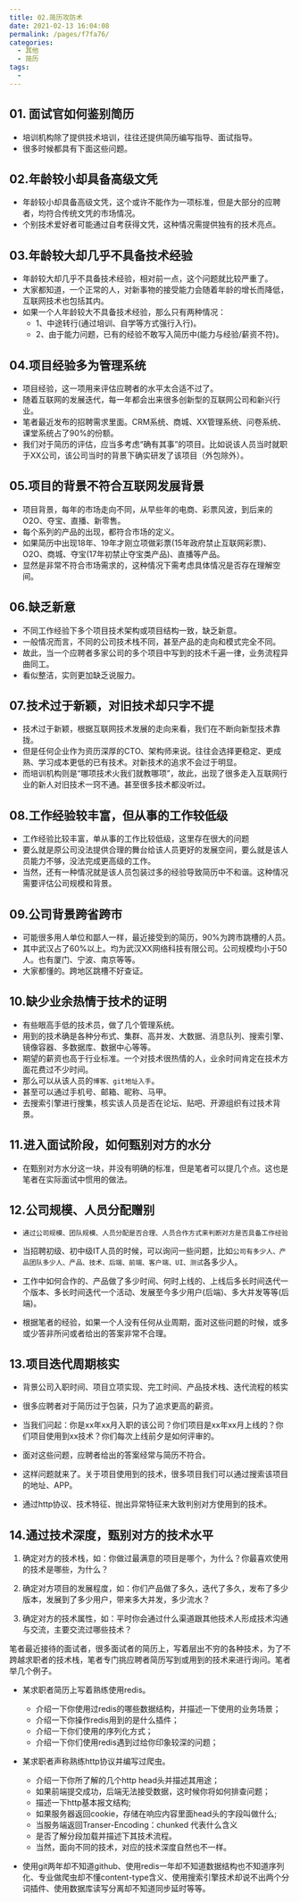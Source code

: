 ```yaml
---
title: 02.简历攻防术
date: 2021-02-13 16:04:08
permalink: /pages/f7fa76/
categories:
  - 其他
  - 简历
tags:
  - 
---
```

## 01. 面试官如何鉴别简历

- 培训机构除了提供技术培训，往往还提供简历编写指导、面试指导。
- 很多时候都具有下面这些问题。

## 02.年龄较小却具备高级文凭

- 年龄较小却具备高级文凭，这个或许不能作为一项标准，但是大部分的应聘者，均符合传统文凭的市场情况。
- 个别技术爱好者可能通过自考获得文凭，这种情况需提供独有的技术亮点。

## 03.年龄较大却几乎不具备技术经验

- 年龄较大却几乎不具备技术经验，相对前一点，这个问题就比较严重了。
- 大家都知道，一个正常的人，对新事物的接受能力会随着年龄的增长而降低，互联网技术也包括其内。
- 如果一个人年龄较大不具备技术经验，那么只有两种情况：
  - 1、中途转行(通过培训、自学等方式强行入行)。
  - 2、由于能力问题，已有的经验不敢写入简历中(能力与经验/薪资不符)。

## 04.项目经验多为管理系统

- 项目经验，这一项用来评估应聘者的水平太合适不过了。
- 随着互联网的发展迭代，每一年都会出来很多创新型的互联网公司和新兴行业。
- 笔者最近发布的招聘需求里面。CRM系统、商城、XX管理系统、问卷系统、课堂系统占了90%的份额。
- 我们对于简历的评估，应当多考虑“确有其事”的项目。比如说该人员当时就职于XX公司，该公司当时的背景下确实研发了该项目（外包除外）。

## 05.项目的背景不符合互联网发展背景

- 项目背景，每年的市场走向不同，从早些年的电商、彩票风波，到后来的O2O、夺宝、直播、新零售。
- 每个系列的产品的出现，都符合市场的定义。
- 如果简历中出现18年、19年才刚立项做彩票(15年政府禁止互联网彩票)、O2O、商城、夺宝(17年初禁止夺宝类产品)、直播等产品。
- 显然是非常不符合市场需求的，这种情况下需考虑具体情况是否存在理解空间。

## 06.缺乏新意

- 不同工作经验下多个项目技术架构或项目结构一致，缺乏新意。
- 一般情况而言，不同的公司技术栈不同，甚至产品的走向和模式完全不同。
- 故此，当一个应聘者多家公司的多个项目中写到的技术千遍一律，业务流程异曲同工。
- 看似整洁，实则更加缺乏说服力。

## 07.技术过于新颖，对旧技术却只字不提

- 技术过于新颖，根据互联网技术发展的走向来看，我们在不断向新型技术靠拢。
- 但是任何企业作为资历深厚的CTO、架构师来说。往往会选择更稳定、更成熟、学习成本更低的已有技术。对新技术的追求不会过于明显。
- 而培训机构则是“哪项技术火我们就教哪项”，故此，出现了很多走入互联网行业的新人对旧技术一窍不通。甚至很多技术都没听过。

## 08.工作经验较丰富，但从事的工作较低级

- 工作经验比较丰富，单从事的工作比较低级，这里存在很大的问题
- 要么就是原公司没法提供合理的舞台给该人员更好的发展空间，要么就是该人员能力不够，没法完成更高级的工作。
- 当然，还有一种情况就是该人员包装过多的经验导致简历中不和谐。这种情况需要评估公司规模和背景。

## 09.公司背景跨省跨市

- 可能很多用人单位和鄙人一样，最近接受到的简历，90%为跨市跳槽的人员。
- 其中武汉占了60%以上。均为武汉XX网络科技有限公司。公司规模均小于50人。也有厦门、宁波、南京等等。
- 大家都懂的。跨地区跳槽不好查证。

## 10.缺少业余热情于技术的证明

- 有些眼高手低的技术员，做了几个管理系统。
- 用到的技术确是各种分布式、集群、高并发、大数据、消息队列、搜索引擎、镜像容器、多数据库、数据中心等等。
- 期望的薪资也高于行业标准。一个对技术很热情的人，业余时间肯定在技术方面花费过不少时间。
- 那么可以从该人员的`博客、git地址入手`。
- 甚至可以通过手机号、邮箱、昵称、马甲。
- 去搜索引擎进行搜集，核实该人员是否在论坛、贴吧、开源组织有过技术背景。



## 11.进入面试阶段，如何甄别对方的水分

- 在甄别对方水分这一块，并没有明确的标准，但是笔者可以提几个点。这也是笔者在实际面试中惯用的做法。



## 12.公司规模、人员分配赠别

- `通过公司规模、团队规模、人员分配是否合理、人员合作方式来判断对方是否具备工作经验`

- 当招聘初级、初中级IT人员的时候，可以询问一些问题，比如`公司有多少人、产品团队多少人、产品、技术、后端、前端、客户端、UI、测试`各多少人。
- 工作中如何合作的、产品做了多少时间、何时上线的、上线后多长时间迭代一个版本、多长时间迭代一个活动、发展至今多少用户(后端)、多大并发等等(后端)。
- 根据笔者的经验，如果一个人没有任何从业周期，面对这些问题的时候，或多或少答非所问或者给出的答案非常不合理。

## 13.项目迭代周期核实

- 背景公司入职时间、项目立项实现、完工时间、产品技术栈、迭代流程的核实

- 很多应聘者对于简历过于包装，只为了追求更高的薪资。
- 当我们问起：你是xx年xx月入职的该公司？你们项目是xx年xx月上线的？你们项目使用到xx技术？你们每次上线前夕是如何评审的。
- 面对这些问题，应聘者给出的答案经常与简历不符合。
- 这样问题就来了。关于项目使用到的技术，很多项目我们可以通过搜索该项目的地址、APP。
- 通过http协议、技术特征、抛出异常特征来大致判别对方使用到的技术。

## 14.通过技术深度，甄别对方的技术水平

1. 确定对方的技术栈，如：你做过最满意的项目是哪个，为什么？你最喜欢使用的技术是哪些，为什么？

2. 确定对方项目的发展程度，如：你们产品做了多久，迭代了多久，发布了多少版本，发展到了多少用户，带来多大并发，多少流水？

3. 确定对方的技术属性，如：平时你会通过什么渠道跟其他技术人形成技术沟通与交流，主要交流过哪些技术？

笔者最近接待的面试者，很多面试者的简历上，写着层出不穷的各种技术，为了不跨越求职者的技术栈，笔者专门挑应聘者简历写到或用到的技术来进行询问。笔者举几个例子。

-  某求职者简历上写着熟练使用redis。
   - 介绍一下你使用过redis的哪些数据结构，并描述一下使用的业务场景；
   - 介绍一下你操作redis用到的是什么插件；
   - 介绍一下你们使用的序列化方式；
   - 介绍一下你们使用redis遇到过给你印象较深的问题；

-  某求职者声称熟练http协议并编写过爬虫。
   - 介绍一下你所了解的几个http head头并描述其用途；
   - 如果前端提交成功，后端无法接受数据，这时候你将如何排查问题；
   - 描述一下http基本报文结构;
   - 如果服务器返回cookie，存储在响应内容里面head头的字段叫做什么;
   - 当服务端返回Transer-Encoding：chunked 代表什么含义
   - 是否了解分段加载并描述下其技术流程。
   - 当然，面向不同的技术，对应的技术深度自然也不一样。

-  使用git两年却不知道github、使用redis一年却不知道数据结构也不知道序列化、专业做爬虫却不懂content-type含义、使用搜索引擎技术却说不出两个分词插件、使用数据库读写分离却不知道同步延时等等。